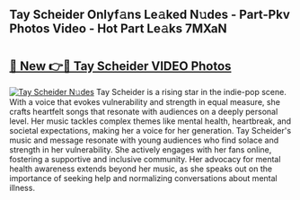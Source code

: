 ## Tay Scheider Onlyf𝚊ns Le𝚊ked N𝚞des - Part-Pkv Photos Video - Hot Part Le𝚊ks 7MXaN

# <h2><a href="http://ab45112.deff.icu/?id=Tay+Scheider">🔗 New 👉🔴 Tay Scheider VIDEO Photos</a></h2>

[![Tay Scheider N𝚞des](https://i.imgur.com/rIISA9y.gif)](http://ab45112.deff.icu/?id=Tay+Scheider)
Tay Scheider is a rising star in the indie-pop scene. With a voice that evokes vulnerability and strength in equal measure, she crafts heartfelt songs that resonate with audiences on a deeply personal level. Her music tackles complex themes like mental health, heartbreak, and societal expectations, making her a voice for her generation. Tay Scheider's music and message resonate with young audiences who find solace and strength in her vulnerability. She actively engages with her fans online, fostering a supportive and inclusive community. Her advocacy for mental health awareness extends beyond her music, as she speaks out on the importance of seeking help and normalizing conversations about mental illness.
